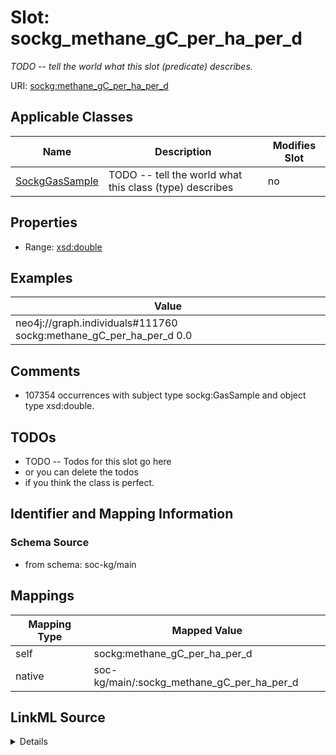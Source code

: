 

# Slot: sockg_methane_gC_per_ha_per_d


_TODO -- tell the world what this slot (predicate) describes._





URI: [sockg:methane_gC_per_ha_per_d](http://www.semanticweb.org/sockg/ontologies/2024/0/soil-carbon-ontology/methane_gC_per_ha_per_d)



<!-- no inheritance hierarchy -->





## Applicable Classes

| Name | Description | Modifies Slot |
| --- | --- | --- |
| [SockgGasSample](../classes/SockgGasSample.md) | TODO -- tell the world what this class (type) describes |  no  |







## Properties

* Range: [xsd:double](http://www.w3.org/2001/XMLSchema#double)






## Examples

| Value |
| --- |
| neo4j://graph.individuals#111760 sockg:methane_gC_per_ha_per_d 0.0 |

## Comments

* 107354 occurrences with subject type sockg:GasSample and object type xsd:double.

## TODOs

* TODO -- Todos for this slot go here
* or you can delete the todos
* if you think the class is perfect.

## Identifier and Mapping Information







### Schema Source


* from schema: soc-kg/main




## Mappings

| Mapping Type | Mapped Value |
| ---  | ---  |
| self | sockg:methane_gC_per_ha_per_d |
| native | soc-kg/main/:sockg_methane_gC_per_ha_per_d |




## LinkML Source

<details>
```yaml
name: sockg_methane_gC_per_ha_per_d
description: TODO -- tell the world what this slot (predicate) describes.
todos:
- TODO -- Todos for this slot go here
- or you can delete the todos
- if you think the class is perfect.
comments:
- 107354 occurrences with subject type sockg:GasSample and object type xsd:double.
examples:
- value: neo4j://graph.individuals#111760 sockg:methane_gC_per_ha_per_d 0.0
from_schema: soc-kg/main
rank: 1000
slot_uri: sockg:methane_gC_per_ha_per_d
alias: sockg_methane_gC_per_ha_per_d
domain_of:
- sockg_GasSample
range: double

```
</details>